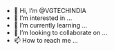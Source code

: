 - 👋 Hi, I’m @VGTECHINDIA
- 👀 I’m interested in ...
- 🌱 I’m currently learning ...
- 💞️ I’m looking to collaborate on ...
- 📫 How to reach me ...

<!---
VGTECHINDIA/VGTECHINDIA is a ✨ special ✨ repository because its `README.md` (this file) appears on your GitHub profile.
You can click the Preview link to take a look at your changes.
--->

